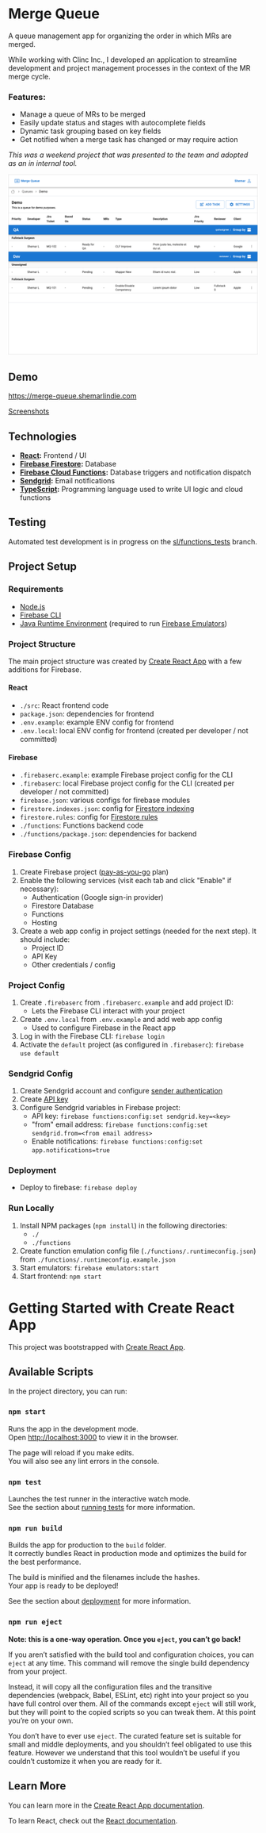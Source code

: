 # Merge Queue
A queue management app for organizing the order in which MRs are merged.

While working with Clinc Inc., I developed an application to streamline development and project management processes in the context of the MR merge cycle.

### Features:
- Manage a queue of MRs to be merged
- Easily update status and stages with autocomplete fields
- Dynamic task grouping based on key fields
- Get notified when a merge task has changed or may require action

_This was a weekend project that was presented to the team and adopted as an in internal tool._

![](./screenshots/task_list.png)

## Demo

https://merge-queue.shemarlindie.com

[Screenshots](./screenshots)

## Technologies
- **[React](https://reactjs.org):** Frontend / UI
- **[Firebase Firestore](https://firebase.google.com/docs/firestore):** Database
- **[Firebase Cloud Functions](https://firebase.google.com/docs/functions):** Database triggers and notification dispatch
- **[Sendgrid](https://sendgrid.com):** Email notifications
- **[TypeScript](https://www.typescriptlang.org):** Programming language used to write UI logic and cloud functions

## Testing

Automated test development is in progress on the [sl/functions_tests](https://github.com/shemarlindie/merge-queue/compare/sl/functions_tests) branch.

## Project Setup

### Requirements
- [Node.js](https://nodejs.org/)
- [Firebase CLI](https://firebase.google.com/docs/cli)
- [Java Runtime Environment](https://www.oracle.com/java/technologies/downloads/) (required to run [Firebase Emulators](https://firebase.google.com/docs/emulator-suite))

### Project Structure

The main project structure was created by [Create React App](https://create-react-app.dev) with a few additions for Firebase.

#### React
- `./src`: React frontend code
- `package.json`: dependencies for frontend
- `.env.example`: example ENV config for frontend
- `.env.local`: local ENV config for frontend (created per developer / not committed)

#### Firebase
- `.firebaserc.example`: example Firebase project config for the CLI
- `.firebaserc`: local Firebase project config for the CLI (created per developer / not committed)
- `firebase.json`: various configs for firebase modules
- `firestore.indexes.json`: config for [Firestore indexing](https://firebase.google.com/docs/firestore/query-data/indexing)
- `firestore.rules`: config for [Firestore rules](https://firebase.google.com/docs/firestore/security/get-started)
- `./functions`: Functions backend code
- `./functions/package.json`: dependencies for backend

### Firebase Config

1. Create Firebase project ([pay-as-you-go](https://firebase.google.com/pricing) plan)
2. Enable the following services (visit each tab and click "Enable" if necessary):
   - Authentication (Google sign-in provider)
   - Firestore Database
   - Functions
   - Hosting
3. Create a web app config in project settings (needed for the next step). It should include:
   - Project ID
   - API Key
   - Other credentials / config

### Project Config
1. Create `.firebaserc` from `.firebaserc.example` and add project ID:
   - Lets the Firebase CLI interact with your project
2. Create `.env.local` from `.env.example` and add web app config
   - Used to configure Firebase in the React app 
3. Log in with the Firebase CLI: `firebase login`
4. Activate the `default` project (as configured in `.firebaserc`): `firebase use default`

### Sendgrid Config
1. Create Sendgrid account and configure [sender authentication](https://docs.sendgrid.com/ui/account-and-settings/how-to-set-up-domain-authentication)
2. Create [API key](https://docs.sendgrid.com/ui/account-and-settings/api-keys)
3. Configure Sendgrid variables in Firebase project:
   - API key: `firebase functions:config:set sendgrid.key=<key>`
   - "from" email address: `firebase functions:config:set sendgrid.from=<from email address>`
   - Enable notifications: `firebase functions:config:set app.notifications=true`

### Deployment
- Deploy to firebase: `firebase deploy`

### Run Locally
1. Install NPM packages (`npm install`) in the following directories:
   - `./`
   - `./functions`
2. Create function emulation config file (`./functions/.runtimeconfig.json`) from `./functions/.runtimeconfig.example.json`
3. Start emulators: `firebase emulators:start`
4. Start frontend: `npm start`


# Getting Started with Create React App

This project was bootstrapped with [Create React App](https://github.com/facebook/create-react-app).

## Available Scripts

In the project directory, you can run:

### `npm start`

Runs the app in the development mode.\
Open [http://localhost:3000](http://localhost:3000) to view it in the browser.

The page will reload if you make edits.\
You will also see any lint errors in the console.

### `npm test`

Launches the test runner in the interactive watch mode.\
See the section about [running tests](https://facebook.github.io/create-react-app/docs/running-tests) for more information.

### `npm run build`

Builds the app for production to the `build` folder.\
It correctly bundles React in production mode and optimizes the build for the best performance.

The build is minified and the filenames include the hashes.\
Your app is ready to be deployed!

See the section about [deployment](https://facebook.github.io/create-react-app/docs/deployment) for more information.

### `npm run eject`

**Note: this is a one-way operation. Once you `eject`, you can’t go back!**

If you aren’t satisfied with the build tool and configuration choices, you can `eject` at any time. This command will remove the single build dependency from your project.

Instead, it will copy all the configuration files and the transitive dependencies (webpack, Babel, ESLint, etc) right into your project so you have full control over them. All of the commands except `eject` will still work, but they will point to the copied scripts so you can tweak them. At this point you’re on your own.

You don’t have to ever use `eject`. The curated feature set is suitable for small and middle deployments, and you shouldn’t feel obligated to use this feature. However we understand that this tool wouldn’t be useful if you couldn’t customize it when you are ready for it.

## Learn More

You can learn more in the [Create React App documentation](https://facebook.github.io/create-react-app/docs/getting-started).

To learn React, check out the [React documentation](https://reactjs.org/).
